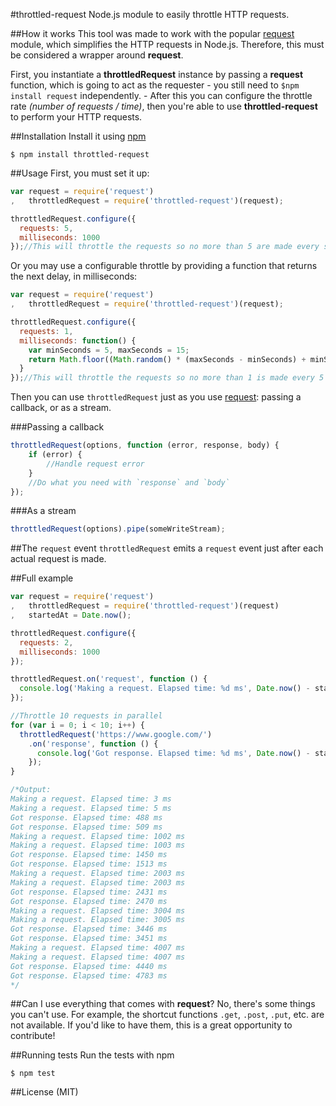 #throttled-request
Node.js module to easily throttle HTTP requests.

##How it works
This tool was made to work with the popular [request](https://github.com/request/request) module, which simplifies the HTTP requests in Node.js. Therefore, this must be considered a wrapper around **request**.

First, you instantiate a **throttledRequest** instance by passing a **request** function, which is going to act as the requester - you still need to `$npm install request` independently. - After this you can configure the throttle rate *(number of requests / time)*, then you're able to use **throttled-request** to perform your HTTP requests.

##Installation
Install it using [npm](https://www.npmjs.com/)
```
$ npm install throttled-request
```

##Usage
First, you must set it up:
```javascript
var request = require('request')
,   throttledRequest = require('throttled-request')(request);

throttledRequest.configure({
  requests: 5,
  milliseconds: 1000
});//This will throttle the requests so no more than 5 are made every second
```

Or you may use a configurable throttle by providing a function that returns the next delay, in milliseconds:
```javascript
var request = require('request')
,   throttledRequest = require('throttled-request')(request);

throttledRequest.configure({
  requests: 1,
  milliseconds: function() {
    var minSeconds = 5, maxSeconds = 15;
    return Math.floor((Math.random() * (maxSeconds - minSeconds) + minSeconds) * 1000);  // in milliseconds
  }
});//This will throttle the requests so no more than 1 is made every 5 to 15 seconds (random delay)
```

Then you can use `throttledRequest` just as you use [request](https://github.com/request/request): passing a callback, or as a stream.

###Passing a callback
```javascript
throttledRequest(options, function (error, response, body) {
    if (error) {
        //Handle request error
    }
    //Do what you need with `response` and `body`
});
```

###As a stream
```javascript
throttledRequest(options).pipe(someWriteStream);
```

##The `request` event
`throttledRequest` emits a `request` event just after each actual request is made.

##Full example
```javascript
var request = require('request')
,   throttledRequest = require('throttled-request')(request)
,   startedAt = Date.now();

throttledRequest.configure({
  requests: 2,
  milliseconds: 1000
});

throttledRequest.on('request', function () {
  console.log('Making a request. Elapsed time: %d ms', Date.now() - startedAt);
});

//Throttle 10 requests in parallel
for (var i = 0; i < 10; i++) {
  throttledRequest('https://www.google.com/')
    .on('response', function () {
      console.log('Got response. Elapsed time: %d ms', Date.now() - startedAt);
    });
}

/*Output:
Making a request. Elapsed time: 3 ms
Making a request. Elapsed time: 5 ms
Got response. Elapsed time: 488 ms
Got response. Elapsed time: 509 ms
Making a request. Elapsed time: 1002 ms
Making a request. Elapsed time: 1003 ms
Got response. Elapsed time: 1450 ms
Got response. Elapsed time: 1513 ms
Making a request. Elapsed time: 2003 ms
Making a request. Elapsed time: 2003 ms
Got response. Elapsed time: 2431 ms
Got response. Elapsed time: 2470 ms
Making a request. Elapsed time: 3004 ms
Making a request. Elapsed time: 3005 ms
Got response. Elapsed time: 3446 ms
Got response. Elapsed time: 3451 ms
Making a request. Elapsed time: 4007 ms
Making a request. Elapsed time: 4007 ms
Got response. Elapsed time: 4440 ms
Got response. Elapsed time: 4783 ms
*/
```

##Can I use everything that comes with **request**?
No, there's some things you can't use. For example, the shortcut functions `.get`, `.post`, `.put`, etc. are not available. If you'd like to have them, this is a great opportunity to contribute!

##Running tests
Run the tests with npm
```
$ npm test
```

##License (MIT)
